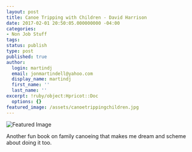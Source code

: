 ```yaml
---
layout: post
title: Canoe Tripping with Children - David Harrison
date: 2017-02-01 20:50:05.000000000 -04:00
categories:
- Non Job Stuff
tags:
status: publish
type: post
published: true
author:
  login: martindj
  email: jonmartindell@yahoo.com
  display_name: martindj
  first_name: ''
  last_name: ''
excerpt: !ruby/object:Hpricot::Doc
  options: {}
featured_image: /assets/canoetrippingchildren.jpg
---
```

![Featured Image]({{page.featured_image}})

Another fun book on family canoeing that makes me dream and scheme about doing it too.
